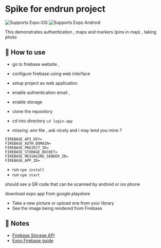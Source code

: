 # Spike for endrun project

<p>
  <!-- iOS -->
  <img alt="Supports Expo iOS" longdesc="Supports Expo iOS" src="https://img.shields.io/badge/iOS-4630EB.svg?style=flat-square&logo=APPLE&labelColor=999999&logoColor=fff" />
  <!-- Android -->
  <img alt="Supports Expo Android" longdesc="Supports Expo Android" src="https://img.shields.io/badge/Android-4630EB.svg?style=flat-square&logo=ANDROID&labelColor=A4C639&logoColor=fff" />
</p>

This demonstrates authentication , maps and markers (pins in map) , taking photo 

## 🚀 How to use

- go to firebase website ,
- configure firebase using web interface 
- setup project as web application
- enable authentication email ,
- enable storage


- clone the repository
- cd into directory `cd login-app`
- missing .env file , ask nicely and i may lend you mine ?

```
FIREBASE_API_KEY=
FIREBASE_AUTH_DOMAIN=
FIREBASE_PROJECT_ID=
FIREBASE_STORAGE_BUCKET=
FIREBASE_MESSAGING_SENDER_ID=
FIREBASE_APP_ID=
```



- run `npm install`
- run `npm start`

should see a QR code that can be scanned by android or ios phone

download expo app from google playstore 

- Take a new picture or upload one from your library
- See the image being rendered from Firebase

## 📝 Notes

- [Firebase Storage API](https://firebase.google.com/docs/storage/web/upload-files)
- [Expo Firebase guide](https://docs.expo.dev/versions/latest/guides/using-firebase/)

